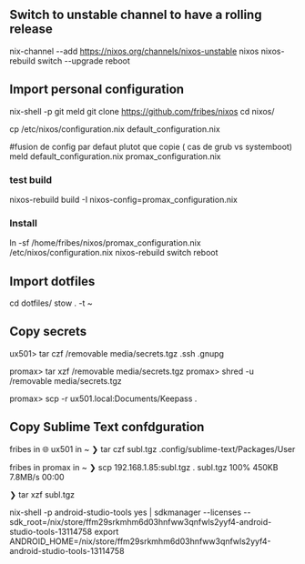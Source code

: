 
## Switch to unstable channel to have a rolling release
nix-channel --add https://nixos.org/channels/nixos-unstable nixos
nixos-rebuild switch --upgrade
reboot

## Import personal configuration
nix-shell -p git meld
git clone https://github.com/fribes/nixos
cd nixos/

cp /etc/nixos/configuration.nix default_configuration.nix

#fusion de config par defaut plutot que copie ( cas de grub vs systemboot)
meld default_configuration.nix promax_configuration.nix

### test build
nixos-rebuild build -I nixos-config=promax_configuration.nix 

### Install
ln -sf /home/fribes/nixos/promax_configuration.nix /etc/nixos/configuration.nix 
nixos-rebuild switch
reboot

## Import dotfiles

cd dotfiles/
stow . -t ~

## Copy secrets
ux501> tar czf /removable media/secrets.tgz .ssh .gnupg

promax> tar xzf /removable media/secrets.tgz
promax> shred -u /removable media/secrets.tgz


promax> scp -r ux501.local:Documents/Keepass .

## Copy Sublime Text confdguration

fribes in 🌐 ux501 in ~ 
❯ tar czf subl.tgz .config/sublime-text/Packages/User

fribes in promax in ~
❯ scp 192.168.1.85:subl.tgz .
subl.tgz                                                                                                                                                                                                                                                                                    100%  450KB   7.8MB/s   00:00    

❯ tar xzf subl.tgz 


nix-shell -p android-studio-tools
yes | sdkmanager --licenses  --sdk_root=/nix/store/ffm29srkmhm6d03hnfww3qnfwls2yyf4-android-studio-tools-13114758 
export ANDROID_HOME=/nix/store/ffm29srkmhm6d03hnfww3qnfwls2yyf4-android-studio-tools-13114758
